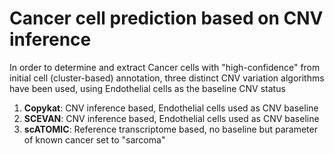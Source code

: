 
# Cancer cell prediction based on CNV inference
In order to determine and extract Cancer cells with "high-confidence" from initial cell (cluster-based) annotation, three distinct CNV variation algorithms have been used, using Endothelial cells as the baseline CNV status
1. **Copykat**: CNV inference based, Endothelial cells used as CNV baseline
2. **SCEVAN**: CNV inference based, Endothelial cells used as CNV baseline
3. **scATOMIC**: Reference transcriptome based, no baseline but parameter of known cancer set to "sarcoma"
